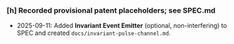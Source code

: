 ### [h] Recorded provisional patent placeholders; see SPEC.md 
- 2025-09-11: Added **Invariant Event Emitter** (optional, non-interfering) to SPEC and created `docs/invariant-pulse-channel.md`.